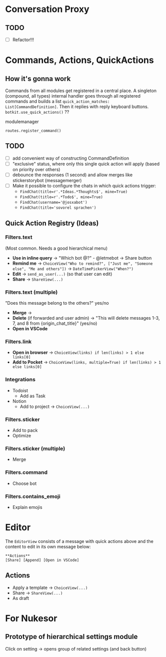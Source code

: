 # Conversation Proxy

## TODO
- [ ] Refactor!!!


# Commands, Actions, QuickActions

## How it's gonna work
Commands from all modules get registered in a central place.
A singleton (compound, all types) internal handler goes through all registered commands and builds a list
 `quick_action_matches: List[CommandDefinition]`.
Then it replies with reply keyboard buttons. `botkit.use_quick_actions()` ??
 
modulemanager
 
```
routes.register_command()
```

## TODO
- [ ] add convenient way of constructing CommandDefinition
- [ ] "exclusive" status, where only this single quick action will apply (based on priority over others)
- [ ] debounce the responses (1 second) and allow merges like stickerstorybot (messagemerger)
- [ ] Make it possible to configure the chats in which quick actions trigger:
    - `FindChat(title=r'.*Ideas.*Thoughts$', mine=True)`
    - `FindChat(title=r'.*Todo$', mine=True)`
    - `FindChat(username='@josxabot')`
    - `FindChat(title='sovorel sprachen')`

## Quick Action Registry (Ideas)

### Filters.text
(Most common. Needs a good hierarchical menu)
- **Use in inline query** -> "Which bot @?" - @letmebot -> Share button
- **Remind me**
  -> `ChoiceView("Who to remind?", ["Just me", "Someone else", "Me and others"])` 
  -> `DateTimePickerView("When?")`
- **Edit** -> `send_as_user(...)` (so that user can edit)
- **Share** -> `ShareView(...)`

### Filters.text (multiple)
"Does this message belong to the others?" yes/no
- **Merge** -> 
- **Delete** (if forwarded and user admin) 
    -> "This will delete messages 1-3, 7, and 8 from {origin_chat_title}" (yes/no)
- **Open in VSCode**

### Filters.link
- **Open in browser** -> `ChoiceView(links) if len(links) > 1 else links[0]`
- **Add to Pocket** -> `ChoiceView(links, multiple=True) if len(links) > 1 else links[0]`

### Integrations

- Todoist
    - Add as Task
- Notion
    - Add to project -> `ChoiceView(...)`

### Filters.sticker
- Add to pack
- Optimize

### Filters.sticker (multiple)
- Merge

### Filters.command
- Choose bot

### Filters.contains_emoji
- Explain emojis

# Editor

The `EditorView` consists of a message with quick actions above and the content to edit in its own message below:
```
**Actions**
[Share] [Append] [Open in VSCode]
```

## Actions
- Apply a template -> `ChoiceView(...)`
- Share -> `ShareView(...)`
- As draft



# For Nukesor

## Prototype of hierarchical settings module

Click on setting -> opens group of related settings (and back button)